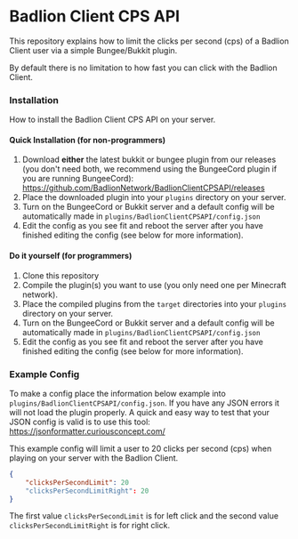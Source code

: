 # Badlion Client CPS API

This repository explains how to limit the clicks per second (cps) of a Badlion Client user via a simple Bungee/Bukkit plugin.

By default there is no limitation to how fast you can click with the Badlion Client.

### Installation

How to install the Badlion Client CPS API on your server.

#### Quick Installation (for non-programmers)

1. Download **either** the latest bukkit or bungee plugin from our releases (you don't need both, we recommend using the BungeeCord plugin if you are running BungeeCord): https://github.com/BadlionNetwork/BadlionClientCPSAPI/releases
2. Place the downloaded plugin into your `plugins` directory on your server.
3. Turn on the BungeeCord or Bukkit server and a default config will be automatically made in `plugins/BadlionClientCPSAPI/config.json`
4. Edit the config as you see fit and reboot the server after you have finished editing the config (see below for more information).

#### Do it yourself (for programmers)

1. Clone this repository
2. Compile the plugin(s) you want to use (you only need one per Minecraft network).
2. Place the compiled plugins from the `target` directories into your `plugins` directory on your server.
3. Turn on the BungeeCord or Bukkit server and a default config will be automatically made in `plugins/BadlionClientCPSAPI/config.json`
4. Edit the config as you see fit and reboot the server after you have finished editing the config (see below for more information).

### Example Config

To make a config place the information below example into `plugins/BadlionClientCPSAPI/config.json`. If you have any JSON errors it will not load the plugin properly. A quick and easy way to test that your JSON config is valid is to use this tool: https://jsonformatter.curiousconcept.com/

This example config will limit a user to 20 clicks per second (cps) when playing on your server with the Badlion Client.

```json
{
	"clicksPerSecondLimit": 20
	"clicksPerSecondLimitRight": 20
}
```

The first value `clicksPerSecondLimit` is for left click and the second value `clicksPerSecondLimitRight` is for right click.
